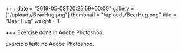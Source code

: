 +++
date = "2019-05-08T20:25:59+00:00"
gallery = ["/uploads/BearHug.png"]
thumbnail = "/uploads/BearHug.png"
title = "Bear Hug"
weight = 1

+++
Exercise done in Adobe Photoshop.

Exercício feito no Adobe Photoshop.